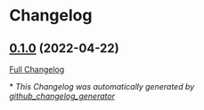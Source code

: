 # Changelog

## [0.1.0](https://github.com/buluma/ansible-role-confluence/tree/0.1.0) (2022-04-22)

[Full Changelog](https://github.com/buluma/ansible-role-confluence/compare/0a98a027423d8226cfd181d005bb84dba72bb333...0.1.0)



\* *This Changelog was automatically generated by [github_changelog_generator](https://github.com/github-changelog-generator/github-changelog-generator)*

